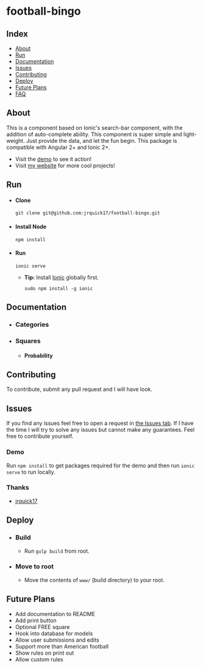 # football-bingo

## Index ##

* [About](#about)
* [Run](#run)
* [Documentation](#documentation)
* [Issues](#issues)
* [Contributing](#contributing)
* [Deploy](#deploy)
* [Future Plans](#future-plans)
* [FAQ](#faq)

## About ## 

This is a component based on Ionic's search-bar component, with the addition of auto-complete ability. This component is super simple and light-weight. Just provide the data, and let the fun begin. This package is compatible with Angular 2+ and Ionic 2+. 

* Visit the [demo](https://bingo.jrquick.com) to see it action!
* Visit [my website](https://jrquick.com) for more cool projects!

## Run

* #### Clone ####

    ```
    git clone git@github.com:jrquick17/football-bingo.git
    ```

* #### Install Node ####

    ```
    npm install
    ```

* #### Run ####

    ```
    ionic serve
    ```
    
    * **Tip:** Install [Ionic](https://ionicframework.com/) globally first.
    
        ```
        sudo npm install -g ionic
        ```

## Documentation ##

* ### Categories ###



* ### Squares ###

    * #### Probability ####



## Contributing ##

To contribute, submit any pull request and I will have look.  

## Issues ##

If you find any issues feel free to open a request in [the Issues tab](https://github.com/jrquick17/football-bingo/issues). If I have the time I will try to solve any issues but cannot make any guarantees. Feel free to contribute yourself.

### Demo ###

Run `npm install` to get packages required for the demo and then run `ionic serve` to run locally.

### Thanks ###

* [jrquick17](https://github.com/jrquick17)

## Deploy ##

* ### Build ###

    * Run `gulp build` from root.

* ### Move to root ###

    * Move the contents of `www/` (build directory) to your root.

## Future Plans

* Add documentation to README
* Add print button
* Optional FREE square
* Hook into database for models
* Allow user submissions and edits
* Support more than American football
* Show rules on print out
* Allow custom rules
